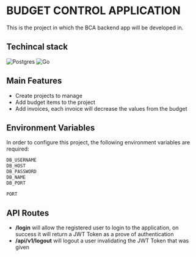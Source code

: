# BUDGET CONTROL APPLICATION

This is the project in which the BCA backend app will be developed in.

## Techincal stack

![Postgres](https://img.shields.io/badge/postgres-%23316192.svg?style=for-the-badge&logo=postgresql&logoColor=white)
![Go](https://img.shields.io/badge/go-%2300ADD8.svg?style=for-the-badge&logo=go&logoColor=white)

## Main Features

- Create projects to manage
- Add budget items to the project
- Add invoices, each invoice will decrease the values from the budget

## Environment Variables

In order to configure this project, the following environment variables are required:

```bash
DB_USERNAME
DB_HOST
DB_PASSWORD
DB_NAME
DB_PORT

PORT
```

## API Routes

- **/login** will allow the registered user to login to the application, on success it will return a JWT Token as a prove of authentication
- **/api/v1/logout** will logout a user invalidating the JWT Token that was given
